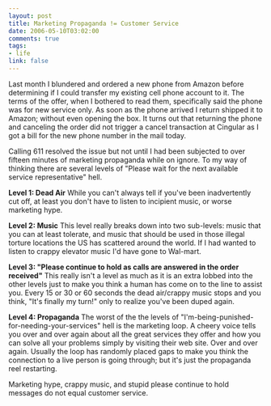 ```yaml
--- 
layout: post
title: Marketing Propaganda != Customer Service
date: 2006-05-10T03:02:00
comments: true
tags:
- life
link: false
---
```

Last month I blundered and ordered a new phone from Amazon before determining if I could transfer my existing cell phone account to it. The terms of the offer, when I bothered to read them, specifically said the phone was for new service only. As soon as the phone arrived I return shipped it to Amazon; without even opening the box. It turns out that returning the phone and canceling the order did not trigger a cancel transaction at Cingular as I got a bill for the new phone number in the mail today.

Calling 611 resolved the issue but not until I had been subjected to over fifteen minutes of marketing propaganda while on ignore. To my way of thinking there are several levels of "Please wait for the next available service representative" hell.

<strong>Level 1: Dead Air</strong>
While you can't always tell if you've been inadvertently cut off, at least you don't have to listen to incipient music, or worse marketing hype.

<strong>Level 2: Music</strong>
This level really breaks down into two sub-levels: music that you can at least tolerate, and music that should be used in those illegal torture locations the US has scattered around the world. If I had wanted to listen to crappy elevator music I'd have gone to Wal-mart.

<strong>Level 3: "Please continue to hold as calls are answered in the order received"</strong>
This really isn't a level as much as it is an extra lobbed into the other levels just to make you think a human has come on to the line to assist you. Every 15 or 30 or 60 seconds the dead air/crappy music stops and you think, "It's finally my turn!" only to realize you've been duped again.

<strong>Level 4: Propaganda</strong>
The worst of the the levels of "I'm-being-punished-for-needing-your-services" hell is the marketing loop. A cheery voice tells you over and over again about all the great services they offer and how you can solve all your problems simply by visiting their web site. Over and over again. Usually the loop has randomly placed gaps to make you think the connection to a live person is going through; but it's just the propaganda reel restarting.

Marketing hype, crappy music, and stupid please continue to hold messages do not equal customer service.
